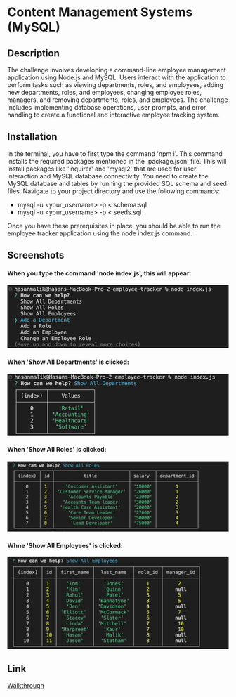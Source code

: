 # Content Management Systems (MySQL)

## Description

The challenge involves developing a command-line employee management application using Node.js and MySQL. Users interact with the application to perform tasks such as viewing departments, roles, and employees, adding new departments, roles, and employees, changing employee roles, managers, and removing departments, roles, and employees. The challenge includes implementing database operations, user prompts, and error handling to create a functional and interactive employee tracking system.

## Installation

In the terminal, you have to first type the command 'npm i'. This command installs the required packages mentioned in the 'package.json' file. This will install packages like 'inquirer' and 'mysql2' that are used for user interaction and MySQL database connectivity. 
You need to create the MySQL database and tables by running the provided SQL schema and seed files. Navigate to your project directory and use the following commands:
- mysql -u <your_username> -p < schema.sql
- mysql -u <your_username> -p < seeds.sql

Once you have these prerequisites in place, you should be able to run the employee tracker application using the node index.js command.

## Screenshots

#### When you type the command 'node index.js', this will appear:

![screenshot](/Screenshots/options.png)

#### When 'Show All Departments' is clicked:

![screenshot](/Screenshots/depts.png)

#### When 'Show All Roles' is clicked:

![screenshot](/Screenshots/roles.png)

#### Whne 'Show All Employees' is clicked:

![screenshot](/Screenshots/employees.png)

## Link

[Walkthrough](https://drive.google.com/file/d/1sjOPHKYS7Tq_re8Th5Vblxs9mfws2c0D/view?usp=drive_link)
